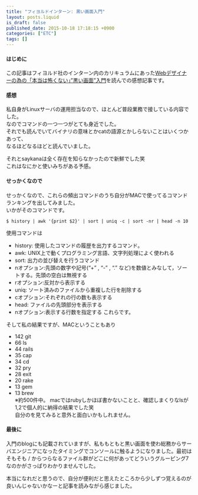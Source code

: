 ```yaml
---
title: "フィヨルドインターン: 黒い画面入門"
layout: posts.liquid
is_draft: false
published_date: 2015-10-18 17:18:15 +0900
categories: ["ETC"]
tags: []
---
```


#### はじめに
この記事はフィヨルド社のインターン内のカリキュラムにあった[Webデザイナーの為の「本当は怖くない」”黒い画面”入門](http://fjord.jp/love/548.html)を読んでの感想記事です。

#### 感想
私自身がLinuxサーバの運用担当なので、ほとんど普段業務で接している内容でした。  
なのでコマンドの一つ一つがとても身近でした。  
それでも読んでいてバイナリの意味とかcatの語源とかしらないことはいくつかあって、  
なるほどなるほどと読んでいました。

それとsaykanaは全く存在を知らなかったので新鮮でした笑  
これはなにかと使いみちがある予感。

#### せっかくなので
せっかくなので、これらの頻出コマンドのうち自分がMACで使ってるコマンドランキングを出してみました。  
いかがそのコマンドです。

    $ history | awk '{print $2}' | sort | uniq -c | sort -nr | head -n 10

使用コマンドは

- history: 使用したコマンドの履歴を出力するコマンド。
- awk: UNIX上で動くプログラミング言語、文字列処理によく使われる
- sort: 出力の並び替えを行うコマンド
- nオプション:先頭の数字や記号(“+”&nbsp;, “-”&nbsp;, “.” など)を数値とみなして，ソートする。先頭の空白は無視する
- rオプション:反対から表示する
- uniq: ソート済みのファイルから重複した行を削除する
- cオプション:それぞれの行の数も表示する
- head: ファイルの先頭部分を表示する
- nオプション:表示する行数を指定する
これらです。

そして私の結果ですが、MACということもあり

- 142 git
- 66 ls
- 44 rails
- 35 cap
- 34 cd
- 32 pry
- 28 exit
- 20 rake
- 13 gem
- 13 brew  
※約500件中。
macではrubyしかほぼ書かないことと、確認しまくりなlsが1,2で個人的に納得の結果でした笑  
自分のを見てみると意外と面白いかもしれません。

#### 最後に
入門のblogにも記載されていますが、私ももともと黒い画面を使わ総務からサーバエンジニアになったタイミングでコンソールに触るようになりました。最初はそもそも / からつらなるファイル群がどこに何があってどういうグルーピング7なのかがさっぱりわかりませんでした。

本当になれだと思うので、自分が便利だと思えたところから少しずつ覚えるのが良いんじゃないかなーと記事を読みながら感じました。


